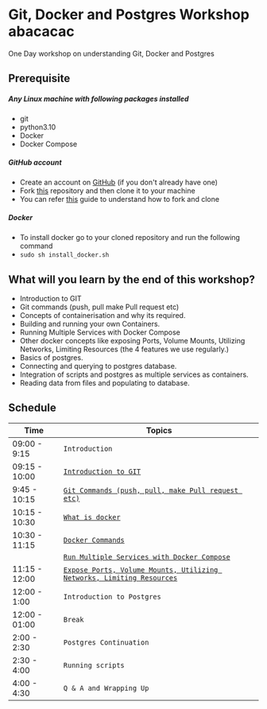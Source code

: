 # Git, Docker and Postgres Workshop abacacac

One Day workshop on understanding Git, Docker and Postgres

## Prerequisite

##### Any Linux machine with following packages installed
- git
- python3.10
- Docker
- Docker Compose

##### GitHub account
- Create an account on [GitHub](https://github.com/join) (if you don't already have one)
- Fork [this](https://github.com/UniCourt/Search-Workshop1) repository and then clone it to your machine
- You can refer [this](https://docs.github.com/en/get-started/quickstart/fork-a-repo) guide to understand how to fork and clone


##### Docker
- To install docker go to your cloned repository and run the following command
- `sudo sh install_docker.sh`

## What will you learn by the end of this workshop?
- Introduction to GIT
- Git commands (push, pull make Pull request etc)
- Concepts of containerisation and why its required.
- Building and running your own Containers.
- Running Multiple Services with Docker Compose
- Other docker concepts like exposing Ports, Volume Mounts, Utilizing Networks, Limiting Resources (the 4 features we use regularly.)
- Basics of postgres.
- Connecting and querying to postgres database.
- Integration of scripts and postgres as multiple services as containers.
- Reading data from files and populating to database.

## Schedule
| Time            | Topics
|-----------------|-------
| 09:00 - 9:15   |  `Introduction`
| 09:15 - 10:00   |  [`Introduction to GIT`](docs/git/git_intro.md)
| 9:45 - 10:15   |  [`Git Commands (push, pull, make Pull request etc)`](docs/git/git.md)
| 10:15 - 10:30   |  [`What is docker`](docs/docker/docker_intro.md)
| 10:30 - 11:15   |  [`Docker Commands`](docs/docker/docker_commands.md)
|                 | [`Run Multiple Services with Docker Compose`](docs/docker/docker_compose.md)
| 11:15 -  12:00    |  [`Expose Ports, Volume Mounts, Utilizing Networks, Limiting Resources`](docs/docker/docker_volume_mount.md)
| 12:00 -  1:00    |  `Introduction to Postgres`
| 12:00 - 01:00   |  `Break`
| 2:00 -  2:30    |  `Postgres Continuation`
| 2:30 -  4:00    |  `Running scripts`
| 4:00 -  4:30    |  `Q & A and Wrapping Up`
